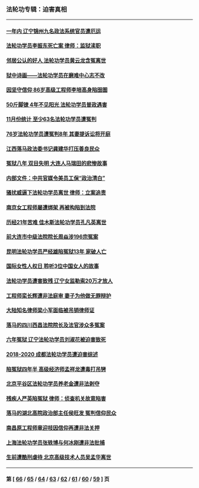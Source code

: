 ### 法轮功专辑：迫害真相
---
#### [一年内 辽宁锦州九名政法系统官员遭厄运](../../pages/nf4379/n13422434.md?12090430) 
#### [法轮功学员李振东死亡案 律师：监狱渎职](../../pages/nf4379/n13422564.md?12090430) 
#### [邻居公认的好人 法轮功学员黄云龙含冤离世](../../pages/nf4379/n13421952.md?12090430) 
#### [狱中诗画——法轮功学员在磨难中心志不改](../../pages/nf4379/n13411319.md?12090430) 
#### [因坚守信仰 86岁高级工程师李培高身陷囹圄](../../pages/nf4379/n13419794.md?12090430) 
#### [50斤脚镣 4年不见阳光 法轮功学员普政遇害](../../pages/nf4379/n13417359.md?12090430) 
#### [11月份统计 至少63名法轮功学员遭冤判](../../pages/nf4379/n13416813.md?12090430) 
#### [76岁法轮功学员遭冤判8年 其妻提诉讼将开庭](../../pages/nf4379/n13415071.md?12090430) 
#### [江西落马政法委书记龚建华打压善良民众](../../pages/nf4379/n13412606.md?12090430) 
#### [冤狱八年 双目失明 大连人马瑞田的悲惨故事](../../pages/nf4379/n13413203.md?12090430) 
#### [内部文件：中共官媒令美员工保“政治清白”](../../pages/nf4379/n13413559.md?12090430) 
#### [骚扰威逼下法轮功学员离世 律师：立案追责](../../pages/nf4379/n13411227.md?12090430) 
#### [南京女工程师屡遭绑架 再被构陷到法院](../../pages/nf4379/n13410744.md?12090430) 
#### [历经21年苦难 佳木斯法轮功学员孔凡英离世](../../pages/nf4379/n13410256.md?12090430) 
#### [前大连市中级法院院长周焱涉196宗冤案](../../pages/nf4379/n13408040.md?12090430) 
#### [昆明法轮功学员严经雄陷冤狱13年 家破人亡](../../pages/nf4379/n13408438.md?12090430) 
#### [国际女性人权日 聆听3位中国女人的故事](../../pages/nf4379/n13406864.md?12090430) 
#### [法轮功学员遭害致残 辽宁女监勒索20万才放人](../../pages/nf4379/n13406210.md?12090430) 
#### [工程师栾长辉遭非法庭审 妻子为他做无罪辩护](../../pages/nf4379/n13405677.md?12090430) 
#### [大陆知名律师梁小军面临被吊销律师证](../../pages/nf4379/n13404552.md?12090430) 
#### [落马的四川西昌法院院长及法官涉众多冤案](../../pages/nf4379/n13400861.md?12090430) 
#### [六年冤狱 辽宁法轮功学员刘淑花被迫害致死](../../pages/nf4379/n13403835.md?12090430) 
#### [2018-2020 成都法轮功学员遭迫害综述](../../pages/nf4379/n13398532.md?12090430) 
#### [陷冤狱四年半 高级经济师孟祥龙遭毒打吊铐](../../pages/nf4379/n13400275.md?12090430) 
#### [北京平谷区法轮功学员养老金遭非法剥夺](../../pages/nf4379/n13397851.md?12090430) 
#### [残疾人严英陷冤狱 律师：侦查机关故意陷害](../../pages/nf4379/n13396140.md?12090430) 
#### [落马的湖北高院政治部主任侯旺发 冤判信仰民众](../../pages/nf4379/n13393338.md?12090430) 
#### [南昌原工程师章迎枝因信仰再遭非法关押](../../pages/nf4379/n13391753.md?12090430) 
#### [上海法轮功学员张轶博与何冰刚遭非法批捕](../../pages/nf4379/n13386352.md?12090430) 
#### [生前遭酷刑虐待 北京高级技术人员吴孟华离世](../../pages/nf4379/n13389366.md?12090430) 

---
#### 第 [ [66](./66.md?12090430) / [65](./65.md?12090430) / [64](./64.md?12090430) / [63](./63.md?12090430) / [62](./62.md?12090430) / [61](./61.md?12090430) / [60](./60.md?12090430) / [59](./59.md?12090430) ] 页
